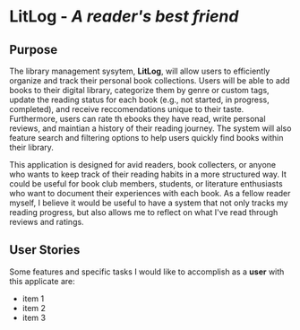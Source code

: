 # LitLog - *A reader's best friend*

## Purpose
The library management sysytem, **LitLog**, will allow users to efficiently organize and track their personal book collections. Users will be able to add books to their digital library, categorize them by genre or custom tags, update the reading status for each book (e.g., not started, in progress, completed), and receive reccomendations unique to their taste. Furthermore, users can rate th ebooks they have read, write personal reviews, and maintian a history of their reading journey. The system will also feature search and filtering options to help users quickly find books within their library.

This application is designed for avid readers, book collecters, or anyone who wants to keep track of their reading habits in a more structured way. It could be useful for book club members, students, or literature enthusiasts who want to document their experiences with each book. As a fellow reader myself, I believe it would be useful to have a system that not only tracks my reading progress, but also allows me to reflect on what I've read through reviews and ratings.

## User Stories
Some features and specific tasks I would like to accomplish as a **user** with this applicate are:
- item 1
- item 2
- item 3
 